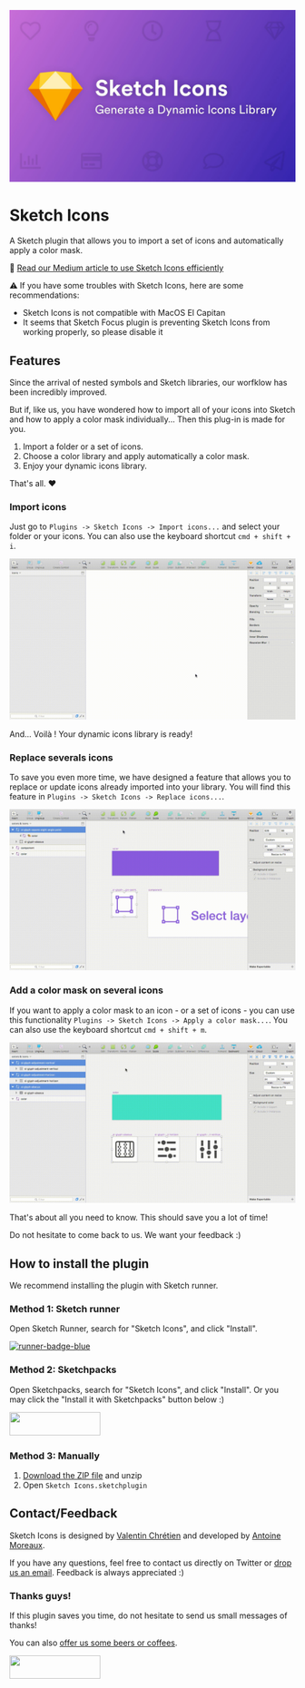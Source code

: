 ![alt text](https://raw.githubusercontent.com/AMoreaux/Sketch-Icons/master/images/sketch-icons-cover.jpeg)

# Sketch Icons

A Sketch plugin that allows you to import a set of icons and automatically apply a color mask.

📣 <a href="https://blog.prototypr.io/introducing-sketch-icons-2074d9dc9ed2" target="_blank">Read our Medium article to use Sketch Icons efficiently</a>

⚠️ If you have some troubles with Sketch Icons, here are some recommendations:
- Sketch Icons is not compatible with MacOS El Capitan
- It seems that Sketch Focus plugin is preventing Sketch Icons from working properly, so please disable it

## Features

Since the arrival of nested symbols and Sketch libraries, our worfklow has been incredibly improved.

But if, like us, you have wondered how to import all of your icons into Sketch and how to apply a color mask individually... Then this plug-in is made for you.

1. Import a folder or a set of icons.
2. Choose a color library and apply automatically a color mask.
3. Enjoy your dynamic icons library.

That's all. ❤️

### Import icons

Just go to `Plugins -> Sketch Icons -> Import icons...` and select your folder or your icons. You can also use the keyboard shortcut `cmd + shift + i`.

![alt text](https://raw.githubusercontent.com/AMoreaux/Sketch-Icons/master/images/import-icons.gif)

And... Voilà ! Your dynamic icons library is ready!

### Replace severals icons

To save you even more time, we have designed a feature that allows you to replace or update icons already imported into your library. You will find this feature in `Plugins -> Sketch Icons -> Replace icons...`.

![alt text](https://raw.githubusercontent.com/AMoreaux/Sketch-Icons/master/images/update-icons.gif)

### Add a color mask on several icons

If you want to apply a color mask to an icon - or a set of icons - you can use this functionality `Plugins -> Sketch Icons -> Apply a color mask...`. You can also use the keyboard shortcut `cmd + shift + m`.

![alt text](https://raw.githubusercontent.com/AMoreaux/Sketch-Icons/master/images/add-mask-icons.gif)

That's about all you need to know. This should save you a lot of time!

Do not hesitate to come back to us. We want your feedback :)

## How to install the plugin

We recommend installing the plugin with Sketch runner.

### Method 1: Sketch runner

 Open Sketch Runner, search for "Sketch Icons", and click "Install".

 <a href="http://bit.ly/SketchRunnerWebsite">
 	<img width="160" height="41" src="http://bit.ly/RunnerBadgeBlue" alt="runner-badge-blue">
 </a>

### Method 2: Sketchpacks

Open Sketchpacks, search for "Sketch Icons", and click "Install". Or you may click the "Install it with Sketchpacks" button below :)

<a href="https://sketchpacks.com/AMoreaux/Sketch-Icons/install">
  <img width="160" height="41" src="http://sketchpacks-com.s3.amazonaws.com/assets/badges/sketchpacks-badge-install.png" >
</a>

### Method 3: Manually

1. [Download the ZIP file](https://github.com/AMoreaux/Sketch-Icons/releases/latest) and unzip
2. Open `Sketch Icons.sketchplugin`

## Contact/Feedback

Sketch Icons is designed by [Valentin Chrétien](https://twitter.com/valentinchrt) and developed by [Antoine Moreaux](https://twitter.com/Antoine_Moreaux).

If you have any questions, feel free to contact us directly on Twitter or [drop us an email](mailto:moreaux.antoine@gmail.com). Feedback is always appreciated :)

### Thanks guys!

If this plugin saves you time, do not hesitate to send us small messages of thanks! 

You can also [offer us some beers or coffees](https://www.paypal.me/AntoineMoreaux).

<a href="https://www.paypal.me/AntoineMoreaux">
	<img width="160" height="41" src="https://raw.githubusercontent.com/DWilliames/PDF-export-sketch-plugin/master/images/paypal-badge.png">
</a>
